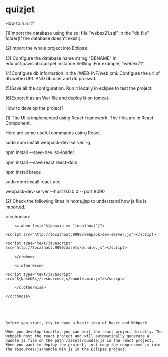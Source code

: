 # quizjet
How to run it?

(1)Import the database using the sql file "webex21.sql" in the "db file" folder(If the database doesn't exist.).

(2)Import the whole project into Eclipse. 

(3) Configure the database name string "DBNAME" in edu.pitt.pawslab.quizpet.instance.Setting. For example,
"webex21".

(4)Configure db information in the /WEB-INF/web.xml. Configure the url of db.webexURL AND db.user and db.passwd.

(5)Save all the configuration. Run it locally in eclipse to test the project.

(6)Export it as an War file and deploy it on tomcat.




How to develop the project?

(1) The UI is implemented using React framework.
The files are in React Component.

Here are some useful commands using React.

sudo npm install webpack-dev-server -g

npm install --save-dev jsx-loader

npm install --save react react-dom

npm install brace

sudo npm install react-ace

webpack-dev-server --host 0.0.0.0 --port 8090

(2) Check the following lines in home.jsp to understand how js file is imported.

<c:choose>

		<c:when test="${domain == 'localhost'}">

	<script src="http://localhost:9090/webpack-dev-server.js"></script>

    <script type="text/javascript" src="http://localhost:9090/assets/bundle.js"></script>

    	</c:when>

    	<c:otherwise>

    <script type="text/javascript" src="${baseURL}/resources/js/bundle.min.js"></script>

    	</c:otherwise>

	</c:choose>
	




	Before you start, try to have a basic idea of React and Webpack. 
	
	When you develop locally, you can edit the react project directly. The webpack host the react project and will automatically generate a bundle js file on the path /assets/bundle.js in the react project. When you want to deploy the project, just copy the compressed js into the resources/js/bundle.min.js in the Eclipse project. 
